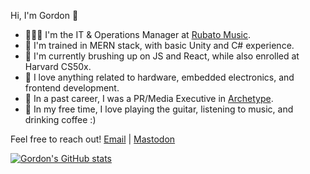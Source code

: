 Hi, I'm Gordon 👋

* 👨🏻‍💻 I'm the IT & Operations Manager at [Rubato Music](https://rubatomusic.sg).
* 🔧 I'm trained in MERN stack, with basic Unity and C# experience.
* 🌱 I'm currently brushing up on JS and React, while also enrolled at Harvard CS50x.
* 🤖 I love anything related to hardware, embedded electronics, and frontend development.
* 📰 In a past career, I was a PR/Media Executive in [Archetype](https://www.archetype.co/en/).
* 🎸 In my free time, I love playing the guitar, listening to music, and drinking coffee :)

Feel free to reach out! 
[Email](mailto:mingxxv@gmail.com) | [Mastodon](https://kopiti.am/@mingxxv)

[![Gordon's GitHub stats](https://github-readme-stats.vercel.app/api?username=mingxxv&show_icons=true&theme=radical&count_private=true)](https://github.com/anuraghazra/github-readme-stats)

